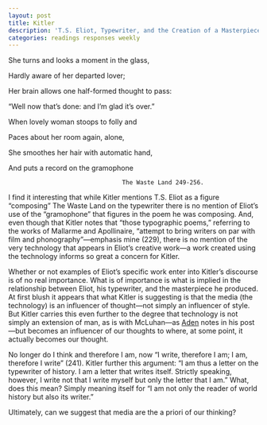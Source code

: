 ```yaml
---
layout: post
title: Kitler
description: 'T.S. Eliot, Typewriter, and the Creation of a Masterpiece'
categories: readings responses weekly
---
```

She turns and looks a moment in the glass,

Hardly aware of her departed lover;

Her brain allows one half-formed thought to pass:

“Well now that’s done: and I’m glad it’s over.”

When lovely woman stoops to folly and

Paces about her room again, alone,

She smoothes her hair with automatic hand,

And puts a record on the gramophone

                                    The Waste Land 249-256.

I find it interesting that while Kitler mentions T.S. Eliot as a figure “composing” The Waste Land on the typewriter there is no mention of Eliot’s use of the “gramophone” that figures in the poem he was composing.  And, even though that Kitler notes that “those typographic poems,” referring to the works of Mallarme and Apollinaire, “attempt to bring writers on par with film and phonography”—emphasis mine (229), there is no mention of the very technology that appears in Eliot’s creative work—a work created using the technology informs so great a concern for Kitler. 

Whether or not examples of Eliot’s specific work enter into Kitler’s discourse is of no real importance.  What is of importance is what is implied in the relationship between Eliot, his typewriter, and the masterpiece he produced.  At first blush it appears that what Kitler is suggesting is that the media (the technology) is an influencer of thought—not simply an influencer of style.  But Kitler carries this even further to the degree that technology is not simply an extension of man, as is with McLuhan—as [Aden]( http://adenj86.github.io/blog/2016-02-03/Kittler.html) notes in his post—but becomes an  influencer of our thoughts to where, at some point, it actually becomes our thought.  

No longer do I think and therefore I am, now “I write, therefore I am; I am, therefore I write” (241).  Kitler further this argument: “I am thus a letter on the typewriter of history.  I am a letter that writes itself.  Strictly speaking, however, I write not that I write myself but only the letter that I am.”  What, does this mean?  Simply meaning itself for “I am not only the reader of world history but also its writer.”  

Ultimately, can we suggest that media are the a priori of our thinking?
